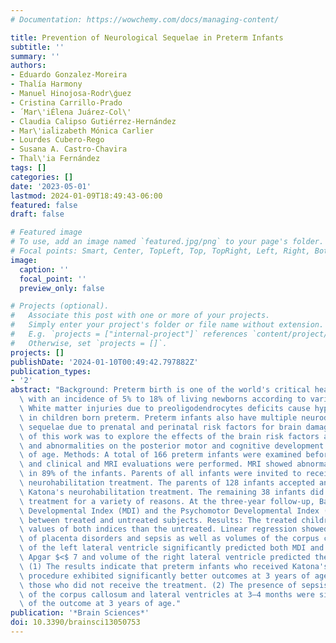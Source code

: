 ```yaml
---
# Documentation: https://wowchemy.com/docs/managing-content/

title: Prevention of Neurological Sequelae in Preterm Infants
subtitle: ''
summary: ''
authors:
- Eduardo Gonzalez-Moreira
- Thalía Harmony
- Manuel Hinojosa-Rodr\ǵuez
- Cristina Carrillo-Prado
- ́ Mar\'iÉlena Juárez-Col\'
- Claudia Calipso Gutiérrez-Hernández
- Mar\'iaĺizabeth Mónica Carlier
- Lourdes Cubero-Rego
- Susana A. Castro-Chavira
- Thal\'ia Fernández
tags: []
categories: []
date: '2023-05-01'
lastmod: 2024-01-09T18:49:43-06:00
featured: false
draft: false

# Featured image
# To use, add an image named `featured.jpg/png` to your page's folder.
# Focal points: Smart, Center, TopLeft, Top, TopRight, Left, Right, BottomLeft, Bottom, BottomRight.
image:
  caption: ''
  focal_point: ''
  preview_only: false

# Projects (optional).
#   Associate this post with one or more of your projects.
#   Simply enter your project's folder or file name without extension.
#   E.g. `projects = ["internal-project"]` references `content/project/deep-learning/index.md`.
#   Otherwise, set `projects = []`.
projects: []
publishDate: '2024-01-10T00:49:42.797882Z'
publication_types:
- '2'
abstract: "Background: Preterm birth is one of the world's critical health problems,\
  \ with an incidence of 5% to 18% of living newborns according to various countries.\
  \ White matter injuries due to preoligodendrocytes deficits cause hypomyelination\
  \ in children born preterm. Preterm infants also have multiple neurodevelopmental\
  \ sequelae due to prenatal and perinatal risk factors for brain damage. The purpose\
  \ of this work was to explore the effects of the brain risk factors and MRI volumes\
  \ and abnormalities on the posterior motor and cognitive development at 3 years\
  \ of age. Methods: A total of 166 preterm infants were examined before 4 months\
  \ and clinical and MRI evaluations were performed. MRI showed abnormal findings\
  \ in 89% of the infants. Parents of all infants were invited to receive the Katona\
  \ neurohabilitation treatment. The parents of 128 infants accepted and received\
  \ Katona's neurohabilitation treatment. The remaining 38 infants did not receive\
  \ treatment for a variety of reasons. At the three-year follow-up, Bayley's II Mental\
  \ Developmental Index (MDI) and the Psychomotor Developmental Index (PDI) were compared\
  \ between treated and untreated subjects. Results: The treated children had higher\
  \ values of both indices than the untreated. Linear regression showed that the antecedents\
  \ of placenta disorders and sepsis as well as volumes of the corpus callosum and\
  \ of the left lateral ventricle significantly predicted both MDI and PDI, while\
  \ Apgar $<$ 7 and volume of the right lateral ventricle predicted the PDI. Conclusions:\
  \ (1) The results indicate that preterm infants who received Katona's neurohabilitation\
  \ procedure exhibited significantly better outcomes at 3 years of age compared to\
  \ those who did not receive the treatment. (2) The presence of sepsis and the volumes\
  \ of the corpus callosum and lateral ventricles at 3–4 months were significant predictors\
  \ of the outcome at 3 years of age."
publication: '*Brain Sciences*'
doi: 10.3390/brainsci13050753
---
```

